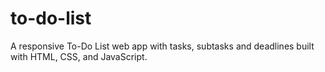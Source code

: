 # to-do-list
A responsive To-Do List web app with tasks, subtasks and deadlines built with HTML, CSS, and JavaScript.
